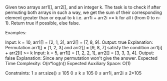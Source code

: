 Given two arrays arr1[], arr2[], and an integer k. The task is to check if after permuting both arrays in such a way, we get the sum of their corresponding element greater than or equal to k i.e. arr1i + arr2i >= k for all i (from 0 to n-1). Return true if possible, else false. 

Examples:

Input: k = 10, arr1[] = [2, 1, 3], arr2[] = [7, 8, 9]. 
Output: true
Explanation: Permutation  arr1[] = [1, 2, 3] and arr2[] = [9, 8, 7] satisfy the condition arr1[i] + arr2[i] >= k
Input: k = 5, arr1[] = [1, 2, 2, 1], arr2[] = [3, 3, 3, 4].
Output: false
Explanation: Since any permutation won't give the answer.
Expected Time Complexity: O(n*log(n))
Expected Auxiliary Space: O(1)

Constraints:
1 ≤ arr.size() ≤ 105
0 ≤ k ≤ 105
0 ≤ arr1i, arr2i ≤ 2*105